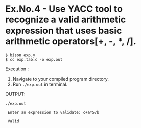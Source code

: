 # Ex.No.4 - Use YACC tool to recognize a valid arithmetic expression that uses basic arithmetic operators[+, -, *, /].
```
$ bison exp.y
$ cc exp.tab.c -o exp.out
```

Execution :

1. Navigate to your compiled program directory.
2. Run `./exp.out` in terminal.

OUTPUT:


`./exp.out`
```
 Enter an expression to validate: c+a*5/b

 Valid 

```